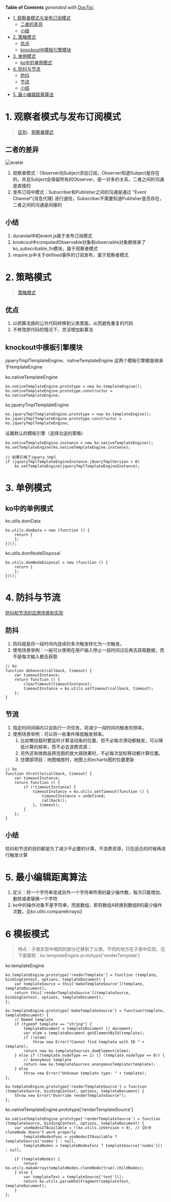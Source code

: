 <!-- START doctoc generated TOC please keep comment here to allow auto update -->
<!-- DON'T EDIT THIS SECTION, INSTEAD RE-RUN doctoc TO UPDATE -->
**Table of Contents**  *generated with [DocToc](https://github.com/thlorenz/doctoc)*

- [1. 观察者模式与发布订阅模式](#1-%E8%A7%82%E5%AF%9F%E8%80%85%E6%A8%A1%E5%BC%8F%E4%B8%8E%E5%8F%91%E5%B8%83%E8%AE%A2%E9%98%85%E6%A8%A1%E5%BC%8F)
  - [二者的差异](#%E4%BA%8C%E8%80%85%E7%9A%84%E5%B7%AE%E5%BC%82)
  - [小结](#%E5%B0%8F%E7%BB%93)
- [2. 策略模式](#2-%E7%AD%96%E7%95%A5%E6%A8%A1%E5%BC%8F)
  - [优点](#%E4%BC%98%E7%82%B9)
  - [knockout中模板引擎模块](#knockout%E4%B8%AD%E6%A8%A1%E6%9D%BF%E5%BC%95%E6%93%8E%E6%A8%A1%E5%9D%97)
- [3. 单例模式](#3-%E5%8D%95%E4%BE%8B%E6%A8%A1%E5%BC%8F)
  - [ko中的单例模式](#ko%E4%B8%AD%E7%9A%84%E5%8D%95%E4%BE%8B%E6%A8%A1%E5%BC%8F)
- [4. 防抖与节流](#4-%E9%98%B2%E6%8A%96%E4%B8%8E%E8%8A%82%E6%B5%81)
  - [防抖](#%E9%98%B2%E6%8A%96)
  - [节流](#%E8%8A%82%E6%B5%81)
  - [小结](#%E5%B0%8F%E7%BB%93-1)
- [5. 最小编辑距离算法](#5-%E6%9C%80%E5%B0%8F%E7%BC%96%E8%BE%91%E8%B7%9D%E7%A6%BB%E7%AE%97%E6%B3%95)

<!-- END doctoc generated TOC please keep comment here to allow auto update -->

# 1. 观察者模式与发布订阅模式
>[区别](https://www.cnblogs.com/viaiu/p/9939301.html)，[观察者模式](http://c.biancheng.net/view/1390.html)

## 二者的差异
![avatar](../images/knockout/observer-pub-sub-differ.png)  
1. 观察者模式：Observer向Subject添加订阅，Observer知道Subject是存在的，并且Subject会保留所有的Observer，是一对多的关系，二者之间的沟通是直接的
2. 发布订阅中模式：Subscriber和Publisher之间的沟通是通过 "Event Channel"(消息代理) 进行通信，Subscriber不需要知道Publisher是否存在，二者之间的沟通是间接的

## 小结
1. durandal中的event.js属于发布订阅模式
2. knokcout中computedObservable对象和observable对象都继承了ko_subscribable_fn模块，属于观察者模式
3. require.js中关于defined事件的订阅发布，属于观察者模式 

# 2. 策略模式
>[策略模式](http://c.biancheng.net/view/1378.html)

## 优点
1. 以把算法族的公共代码转移到父类里面，从而避免重复的代码
2. 不修改原代码的情况下，灵活增加新算法

## knockout中模板引擎模块
jqueryTmplTemplateEngine、nativeTemplateEngine 这两个模板引擎都是继承于templateEngine

ko.nativeTemplateEngine
```
ko.nativeTemplateEngine.prototype = new ko.templateEngine();
ko.nativeTemplateEngine.prototype.constructor = ko.nativeTemplateEngine;
```

ko.jqueryTmplTemplateEngine
```
ko.jqueryTmplTemplateEngine.prototype = new ko.templateEngine();
ko.jqueryTmplTemplateEngine.prototype.constructor = ko.jqueryTmplTemplateEngine;

```

设置默认的模板引擎（选择合适的策略）
```
ko.nativeTemplateEngine.instance = new ko.nativeTemplateEngine();
ko.setTemplateEngine(ko.nativeTemplateEngine.instance);

// 如果引用了jquery.tmpl
if (jqueryTmplTemplateEngineInstance.jQueryTmplVersion > 0)
    ko.setTemplateEngine(jqueryTmplTemplateEngineInstance);
```

# 3. 单例模式
## ko中的单例模式
ko.utils.domData
```
ko.utils.domData = new (function () { 
    return { 
    };
})();
```

ko.utils.domNodeDisposal
```
ko.utils.domNodeDisposal = new (function () { 
    return { 
    };
})();
```

# 4. 防抖与节流
[防抖和节流的应用场景和实现](https://juejin.im/post/5b9382e3e51d450e9942e0ee)

## 防抖
1. 防抖就是将一段时间内连续的多次触发转化为一次触发。
2. 使用场景举例：一般可以使用在用户输入停止一段时间过后再去获取数据，而不是每次输入都去获取

```
// ko
function debounce(callback, timeout) {
    var timeoutInstance;
    return function () {
        clearTimeout(timeoutInstance);
        timeoutInstance = ko.utils.setTimeout(callback, timeout);
    };
}
```


## 节流
1. 指定时间间隔内只会执行一次任务，将减少一段时间内触发的频率。
2. 使用场景举例：可以将一些事件降低触发频率。
    1. 比如懒加载时要监听计算滚动条的位置，但不必每次滑动都触发，可以降低计算的频率，而不必去浪费资源；
    2. 另外还有做商品预览图的放大镜效果时，不必每次鼠标移动都计算位置。
    3. 住建部项目：地图缩放时，地图上的echarts图的位置更新
```
// ko 
function throttle(callback, timeout) {
    var timeoutInstance;
    return function () {
        if (!timeoutInstance) {
            timeoutInstance = ko.utils.setTimeout(function () {
                timeoutInstance = undefined;
                callback();
            }, timeout); 
        }
    };
}
```

## 小结
防抖和节流的目的都是为了减少不必要的计算，不浪费资源，只在适合的时候再进行触发计算 


# 5. 最小编辑距离算法
1. 定义：将一个字符串变成另外一个字符串所用的最少操作数，每次只能增加、删除或者替换一个字符
2. ko中的操作对象不是字符串，而是数组，即将数组A转换到数组B的最少操作次数，见ko.utils.compareArrays()

# 6 模板模式
>特点：子类实现中相同的部分迁移到了父类，不同的地方在子类中实现，见下面案例：ko.templateEngine.prototype['renderTemplate']

ko.templateEngine
```
ko.templateEngine.prototype['renderTemplate'] = function (template, bindingContext, options, templateDocument) {
    var templateSource = this['makeTemplateSource'](template, templateDocument);
    return this['renderTemplateSource'](templateSource, bindingContext, options, templateDocument);
};

ko.templateEngine.prototype['makeTemplateSource'] = function(template, templateDocument) {
    // Named template
    if (typeof template == "string") {
        templateDocument = templateDocument || document;
        var elem = templateDocument.getElementById(template);
        if (!elem)
            throw new Error("Cannot find template with ID " + template);
        return new ko.templateSources.domElement(elem);
    } else if ((template.nodeType == 1) || (template.nodeType == 8)) {
        // Anonymous template
        return new ko.templateSources.anonymousTemplate(template);
    } else
        throw new Error("Unknown template type: " + template);
};

ko.templateEngine.prototype['renderTemplateSource'] = function (templateSource, bindingContext, options, templateDocument) {
    throw new Error("Override renderTemplateSource");
};
```

ko.nativeTemplateEngine.prototype['renderTemplateSource']
```
ko.nativeTemplateEngine.prototype['renderTemplateSource'] = function (templateSource, bindingContext, options, templateDocument) {
    var useNodesIfAvailable = !(ko.utils.ieVersion < 9), // IE<9 cloneNode doesn't work properly
        templateNodesFunc = useNodesIfAvailable ? templateSource['nodes'] : null,
        templateNodes = templateNodesFunc ? templateSource['nodes']() : null;

    if (templateNodes) {
        return ko.utils.makeArray(templateNodes.cloneNode(true).childNodes);
    } else {
        var templateText = templateSource['text']();
        return ko.utils.parseHtmlFragment(templateText, templateDocument);
    }
};
```
